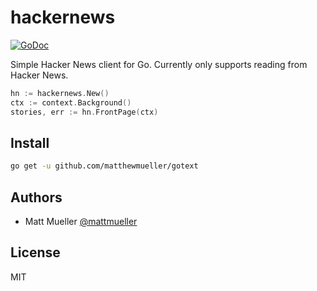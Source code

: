 # hackernews

[![GoDoc](https://godoc.org/github.com/matthewmueller/hackernews?status.svg)](https://godoc.org/github.com/matthewmueller/hackernews)

Simple Hacker News client for Go. Currently only supports reading from Hacker News.

```go
hn := hackernews.New()
ctx := context.Background()
stories, err := hn.FrontPage(ctx)
```

## Install

```sh
go get -u github.com/matthewmueller/gotext
```

## Authors

- Matt Mueller [@mattmueller](https://twitter.com/mattmueller)

## License

MIT
